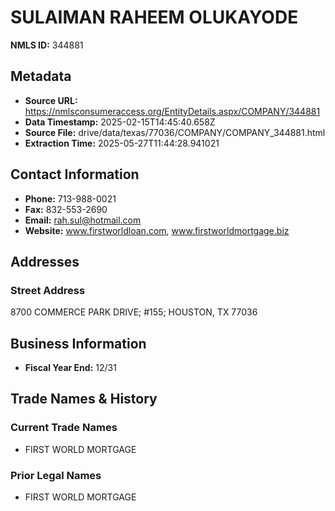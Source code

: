 # SULAIMAN RAHEEM OLUKAYODE

**NMLS ID:** 344881

## Metadata
- **Source URL:** https://nmlsconsumeraccess.org/EntityDetails.aspx/COMPANY/344881
- **Data Timestamp:** 2025-02-15T14:45:40.658Z
- **Source File:** drive/data/texas/77036/COMPANY/COMPANY_344881.html
- **Extraction Time:** 2025-05-27T11:44:28.941021

## Contact Information
- **Phone:** 713-988-0021
- **Fax:** 832-553-2690
- **Email:** rah.sul@hotmail.com
- **Website:** www.firstworldloan.com, www.firstworldmortgage.biz

## Addresses
### Street Address
8700 COMMERCE PARK DRIVE; #155; HOUSTON, TX 77036

## Business Information
- **Fiscal Year End:** 12/31

## Trade Names & History
### Current Trade Names
- FIRST WORLD MORTGAGE

### Prior Legal Names
- FIRST WORLD MORTGAGE
